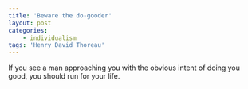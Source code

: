 ```yaml
---
title: 'Beware the do-gooder'
layout: post
categories:
    - individualism
tags: 'Henry David Thoreau'
---
```


If you see a man approaching you with the obvious intent of doing you good, you should run for your life.